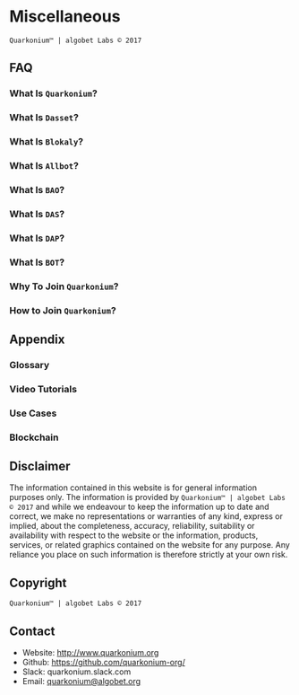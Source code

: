 # Miscellaneous
`Quarkonium™ | algobet Labs © 2017`

## FAQ

### What Is `Quarkonium`?

### What Is `Dasset`?

### What Is `Blokaly`?

### What Is `Allbot`?

### What Is `BAO`?

### What Is `DAS`?

### What Is `DAP`?

### What Is `BOT`?

### Why To Join `Quarkonium`?

### How to Join `Quarkonium`?


## Appendix

### Glossary

### Video Tutorials

### Use Cases

### Blockchain


## Disclaimer

The information contained in this website is for general information purposes only. The information is provided by `Quarkonium™ | algobet Labs © 2017` and while we endeavour to keep the information up to date and correct, we make no representations or warranties of any kind, express or implied, about the completeness, accuracy, reliability, suitability or availability with respect to the website or the information, products, services, or related graphics contained on the website for any purpose. Any reliance you place on such information is therefore strictly at your own risk.


## Copyright

`Quarkonium™ | algobet Labs © 2017`


## Contact

- Website: http://www.quarkonium.org
- Github: https://github.com/quarkonium-org/
- Slack: quarkonium.slack.com
- Email: quarkonium@algobet.org

